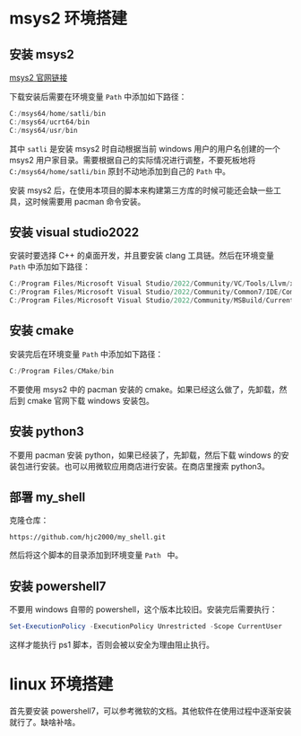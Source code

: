# msys2 环境搭建

## 安装 msys2

[msys2 官网链接](https://www.msys2.org/)

下载安装后需要在环境变量 `Path` 中添加如下路径：

```powershell
C:/msys64/home/satli/bin
C:/msys64/ucrt64/bin
C:/msys64/usr/bin
```

其中 `satli` 是安装 msys2 时自动根据当前 windows 用户的用户名创建的一个 msys2 用户家目录。需要根据自己的实际情况进行调整，不要死板地将 `C:/msys64/home/satli/bin` 原封不动地添加到自己的 `Path` 中。



安装 msys2 后，在使用本项目的脚本来构建第三方库的时候可能还会缺一些工具，这时候需要用 pacman 命令安装。

## 安装 visual studio2022

安装时要选择 C++ 的桌面开发，并且要安装 clang 工具链。然后在环境变量 `Path` 中添加如下路径：

```powershell
C:/Program Files/Microsoft Visual Studio/2022/Community/VC/Tools/Llvm/x64/bin
C:/Program Files/Microsoft Visual Studio/2022/Community/Common7/IDE/CommonExtensions/Microsoft/CMake/Ninja
C:/Program Files/Microsoft Visual Studio/2022/Community/MSBuild/Current/Bin
```

## 安装 cmake

安装完后在环境变量 `Path` 中添加如下路径：

```powershell
C:/Program Files/CMake/bin
```

不要使用 msys2 中的 pacman 安装的 cmake。如果已经这么做了，先卸载，然后到 cmake 官网下载 windows 安装包。

## 安装 python3

不要用 pacman 安装 python，如果已经装了，先卸载，然后下载 windows 的安装包进行安装。也可以用微软应用商店进行安装。在商店里搜索 python3。

## 部署 my_shell

克隆仓库：

```
https://github.com/hjc2000/my_shell.git
```

然后将这个脚本的目录添加到环境变量 `Path ` 中。

## 安装 powershell7

不要用 windows 自带的 powershell，这个版本比较旧。安装完后需要执行：

```powershell
Set-ExecutionPolicy -ExecutionPolicy Unrestricted -Scope CurrentUser
```

这样才能执行 ps1 脚本，否则会被以安全为理由阻止执行。

# linux 环境搭建

首先要安装 powershell7，可以参考微软的文档。其他软件在使用过程中逐渐安装就行了。缺啥补啥。
